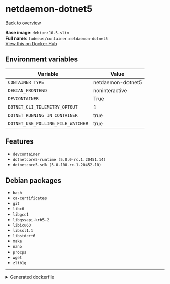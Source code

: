 # netdaemon-dotnet5

[Back to overview](../index.md)

**Base image**: `debian:10.5-slim`  
**Full name**: `ludeeus/container:netdaemon-dotnet5`  
[View this on Docker Hub](https://hub.docker.com/r/ludeeus/container/tags?page=1&name=netdaemon-dotnet5)

## Environment variables

Variable | Value 
-- | --
`CONTAINER_TYPE` | netdaemon-dotnet5
`DEBIAN_FRONTEND` | noninteractive
`DEVCONTAINER` | True
`DOTNET_CLI_TELEMETRY_OPTOUT` | 1
`DOTNET_RUNNING_IN_CONTAINER` | true
`DOTNET_USE_POLLING_FILE_WATCHER` | true

## Features

- `devcontainer`
- `dotnetcore5-runtime (5.0.0-rc.1.20451.14)`
- `dotnetcore5-sdk (5.0.100-rc.1.20452.10)`

## Debian packages

- `bash`
- `ca-certificates`
- `git`
- `libc6`
- `libgcc1`
- `libgssapi-krb5-2`
- `libicu63`
- `libssl1.1`
- `libstdc++6`
- `make`
- `nano`
- `procps`
- `wget`
- `zlib1g`



***
<details>
<summary>Generated dockerfile</summary>

<pre>
FROM debian:10.5-slim

ENV DEBIAN_FRONTEND=noninteractive
ENV DOTNET_RUNNING_IN_CONTAINER=true
ENV DOTNET_USE_POLLING_FILE_WATCHER=true
ENV DOTNET_CLI_TELEMETRY_OPTOUT=1
ENV CONTAINER_TYPE=netdaemon-dotnet5
ENV DEVCONTAINER=True

COPY rootfs/dotnet-base /
COPY rootfs/dotnet5-base /
COPY rootfs/common /
COPY --from=ludeeus/webhook /bin/binary /bin/webhook

RUN  \ 
    apt update \ 
    && apt install -y --no-install-recommends --allow-downgrades  \ 
        ca-certificates \ 
        nano \ 
        bash \ 
        wget \ 
        git \ 
        libc6 \ 
        libgcc1 \ 
        libgssapi-krb5-2 \ 
        libicu63 \ 
        libssl1.1 \ 
        libstdc++6 \ 
        zlib1g \ 
        procps \ 
        make \ 
    && chmod +x /usr/bin/container \ 
    && bash /build_scripts/install \ 
    && rm -R /build_scripts \ 
    && mkdir -p /dotnet \ 
    && tar zxf /tmp/runtime.tar.gz -C /dotnet \ 
    && tar zxf /tmp/sdk.tar.gz -C /dotnet \ 
    && ln -s /dotnet/dotnet /bin/dotnet \ 
    && dotnet --info \ 
    && rm -fr /var/lib/apt/lists/* \ 
    && rm -fr /tmp/* /var/{cache,log}/*




</pre>

<i>This is a generated version of the context used while building the container, some of the labels will not be correct since they use information in the action that publishes the container</i>
</details>
